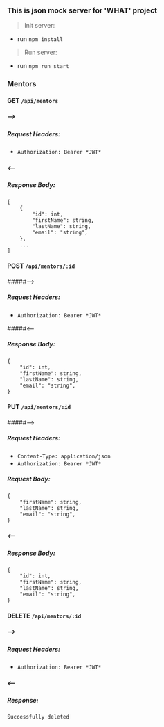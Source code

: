 ### This is json mock server for 'WHAT' project

> Init server: 
- run `npm install`
> Run server:
- run `npm run start`

### Mentors

####  GET `/api/mentors` 
##### -->
##### Request Headers: 
 - `Authorization: Bearer *JWT*` 

##### <-- 
##### Response Body:
```
[
    {
        "id": int,
        "firstName": string,
        "lastName": string,
        "email": "string",
    },
    ...
]
```

####  POST `/api/mentors/:id` 
#####-->
##### Request Headers: 
 - `Authorization: Bearer *JWT*` 

#####<-- 
##### Response Body:
```
{
    "id": int,
    "firstName": string,
    "lastName": string,
    "email": "string",
}
```

####  PUT `/api/mentors/:id` 
#####-->
##### Request Headers: 
- `Content-Type: application/json`
 - `Authorization: Bearer *JWT*` 
##### Request Body:
```
{
    "firstName": string,
    "lastName": string,
    "email": "string",
}
```
##### <-- 
##### Response Body:
```
{
    "id": int,
    "firstName": string,
    "lastName": string,
    "email": "string",
}
```

####  DELETE `/api/mentors/:id` 
##### -->
##### Request Headers: 
 - `Authorization: Bearer *JWT*` 
##### <-- 
##### Response: 
```
Successfully deleted
```
